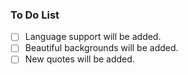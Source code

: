 ### To Do List
 - [ ] Language support will be added.
 - [ ] Beautiful backgrounds will be added.
 - [ ] New quotes will be added.